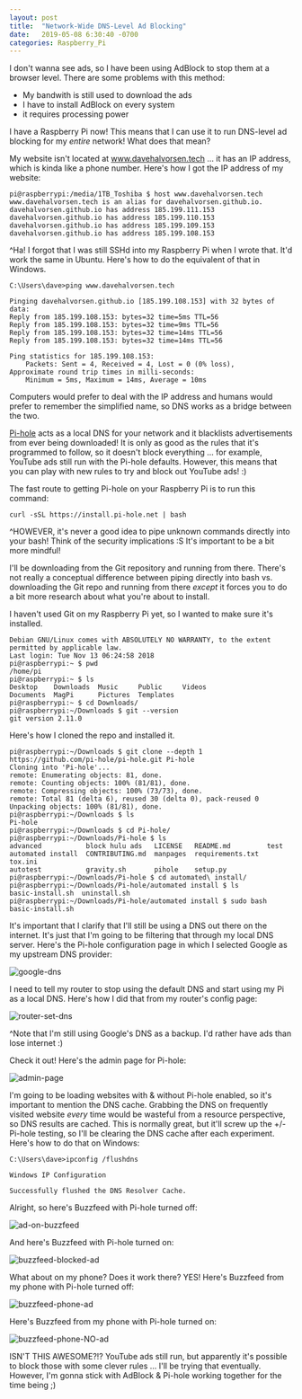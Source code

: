 ```yaml
---
layout: post
title:  "Network-Wide DNS-Level Ad Blocking"
date:   2019-05-08 6:30:40 -0700
categories: Raspberry_Pi
---
```


I don't wanna see ads, so I have been using AdBlock to stop them at a browser level. There are some problems with this method:

* My bandwith is still used to download the ads
* I have to install AdBlock on every system
* it requires processing power

I have a Raspberry Pi now! This means that I can use it to run DNS-level ad blocking for my *entire* network! What does that mean?

My website isn't located at www.davehalvorsen.tech ... it has an IP address, which is kinda like a phone number. Here's how I got the IP address of my website:

```console
pi@raspberrypi:/media/1TB_Toshiba $ host www.davehalvorsen.tech
www.davehalvorsen.tech is an alias for davehalvorsen.github.io.
davehalvorsen.github.io has address 185.199.111.153
davehalvorsen.github.io has address 185.199.110.153
davehalvorsen.github.io has address 185.199.109.153
davehalvorsen.github.io has address 185.199.108.153
```

^Ha! I forgot that I was still SSHd into my Raspberry Pi when I wrote that. It'd work the same in Ubuntu. Here's how to do the equivalent of that in Windows.

```console
C:\Users\dave>ping www.davehalvorsen.tech

Pinging davehalvorsen.github.io [185.199.108.153] with 32 bytes of data:
Reply from 185.199.108.153: bytes=32 time=5ms TTL=56
Reply from 185.199.108.153: bytes=32 time=9ms TTL=56
Reply from 185.199.108.153: bytes=32 time=14ms TTL=56
Reply from 185.199.108.153: bytes=32 time=14ms TTL=56

Ping statistics for 185.199.108.153:
    Packets: Sent = 4, Received = 4, Lost = 0 (0% loss),
Approximate round trip times in milli-seconds:
    Minimum = 5ms, Maximum = 14ms, Average = 10ms
```

Computers would prefer to deal with the IP address and humans would prefer to remember the simplified name, so DNS works as a bridge between the two.


[Pi-hole](https://pi-hole.net/) acts as a local DNS for your network and it blacklists advertisements from ever being downloaded! It is only as good as the rules that it's programmed to follow, so it doesn't block everything ... for example, YouTube ads still run with the Pi-hole defaults. However, this means that you can play with new rules to try and block out YouTube ads! :)

The fast route to getting Pi-hole on your Raspberry Pi is to run this command:

```console
curl -sSL https://install.pi-hole.net | bash
```

^HOWEVER, it's never a good idea to pipe unknown commands directly into your bash! Think of the security implications :S It's important to be a bit more mindful!

I'll be downloading from the Git repository and running from there. There's not really a conceptual difference between piping directly into bash vs. downloading the Git repo and running from there *except* it forces you to do a bit more research about what you're about to install.

I haven't used Git on my Raspberry Pi yet, so I wanted to make sure it's installed.

```console
Debian GNU/Linux comes with ABSOLUTELY NO WARRANTY, to the extent
permitted by applicable law.
Last login: Tue Nov 13 06:24:58 2018
pi@raspberrypi:~ $ pwd
/home/pi
pi@raspberrypi:~ $ ls
Desktop    Downloads  Music     Public     Videos
Documents  MagPi      Pictures  Templates
pi@raspberrypi:~ $ cd Downloads/
pi@raspberrypi:~/Downloads $ git --version
git version 2.11.0
```

Here's how I cloned the repo and installed it.

```console
pi@raspberrypi:~/Downloads $ git clone --depth 1 https://github.com/pi-hole/pi-hole.git Pi-hole
Cloning into 'Pi-hole'...
remote: Enumerating objects: 81, done.
remote: Counting objects: 100% (81/81), done.
remote: Compressing objects: 100% (73/73), done.
remote: Total 81 (delta 6), reused 30 (delta 0), pack-reused 0
Unpacking objects: 100% (81/81), done.
pi@raspberrypi:~/Downloads $ ls
Pi-hole
pi@raspberrypi:~/Downloads $ cd Pi-hole/
pi@raspberrypi:~/Downloads/Pi-hole $ ls
advanced           block hulu ads   LICENSE   README.md         test
automated install  CONTRIBUTING.md  manpages  requirements.txt  tox.ini
autotest           gravity.sh       pihole    setup.py
pi@raspberrypi:~/Downloads/Pi-hole $ cd automated\ install/
pi@raspberrypi:~/Downloads/Pi-hole/automated install $ ls
basic-install.sh  uninstall.sh
pi@raspberrypi:~/Downloads/Pi-hole/automated install $ sudo bash basic-install.sh
```

It's important that I clarify that I'll still be using a DNS out there on the internet. It's just that I'm going to be filtering that through my local DNS server. Here's the Pi-hole configuration page in which I selected Google as my upstream DNS provider:

![google-dns](/assets/2019-04-05-DNS_Raspberry/google-dns.PNG)

I need to tell my router to stop using the default DNS and start using my Pi as a local DNS. Here's how I did that from my router's config page:

![router-set-dns](/assets/2019-04-05-DNS_Raspberry/router-set-dns.PNG)

^Note that I'm still using Google's DNS as a backup. I'd rather have ads than lose internet :)

Check it out! Here's the admin page for Pi-hole:

![admin-page](/assets/2019-04-05-DNS_Raspberry/admin-page.PNG)

I'm going to be loading websites with & without Pi-hole enabled, so it's important to mention the DNS cache. Grabbing the DNS on frequently visited website *every* time would be wasteful from a resource perspective, so DNS results are cached. This is normally great, but it'll screw up the +/- Pi-hole testing, so I'll be clearing the DNS cache after each experiment. Here's how to do that on Windows:

```console
C:\Users\dave>ipconfig /flushdns

Windows IP Configuration

Successfully flushed the DNS Resolver Cache.
```

Alright, so here's Buzzfeed with Pi-hole turned off:

![ad-on-buzzfeed](/assets/2019-04-05-DNS_Raspberry/ad-on-buzzfeed.PNG)

And here's Buzzfeed with Pi-hole turned on:

![buzzfeed-blocked-ad](/assets/2019-04-05-DNS_Raspberry/buzzfeed-blocked-ad.PNG)

What about on my phone? Does it work there? YES! Here's Buzzfeed from my phone with Pi-hole turned off:

![buzzfeed-phone-ad](/assets/2019-04-05-DNS_Raspberry/buzzfeed-phone-ad.png)

Here's Buzzfeed from my phone with Pi-hole turned on:

![buzzfeed-phone-NO-ad](/assets/2019-04-05-DNS_Raspberry/buzzfeed-phone-NO-ad.png)

ISN'T THIS AWESOME?!? YouTube ads still run, but apparently it's possible to block those with some clever rules ... I'll be trying that eventually. However, I'm gonna stick with AdBlock & Pi-hole working together for the time being ;)
